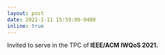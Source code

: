 ```yaml
---
layout: post
date: 2021-1-11 15:59:00-0400
inline: true
---
```


 Invited to serve in the TPC of<strong>  IEEE/ACM IWQoS 2021. <strong>


